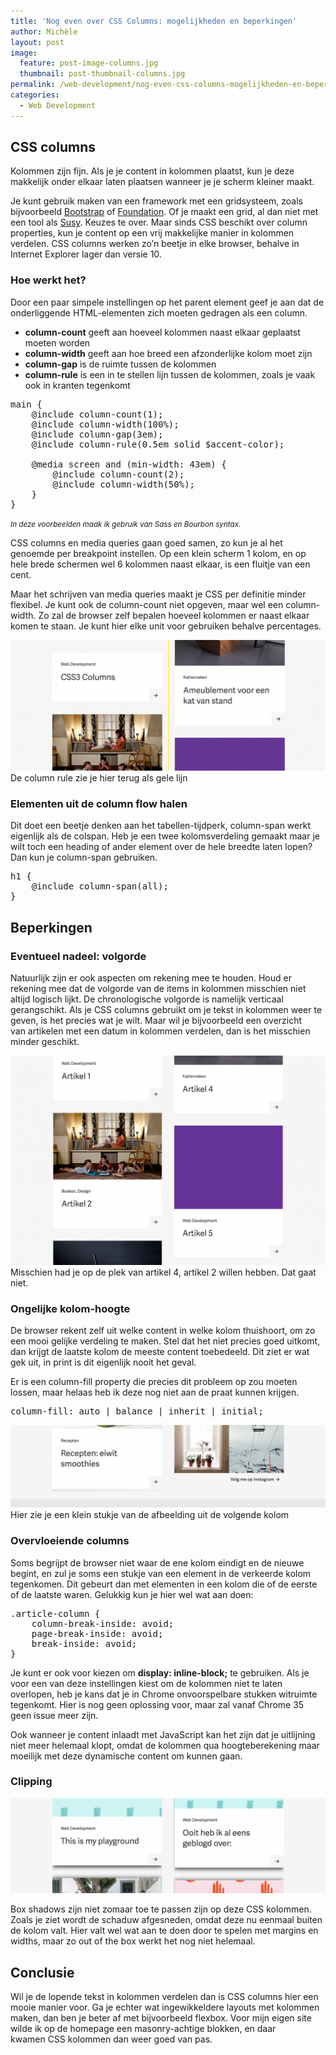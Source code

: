 ```yaml
---
title: 'Nog even over CSS Columns: mogelijkheden en beperkingen'
author: Michèle
layout: post
image:
  feature: post-image-columns.jpg
  thumbnail: post-thumbnail-columns.jpg
permalink: /web-development/nog-even-css-columns-mogelijkheden-en-beperkingen/
categories:
  - Web Development
---
```

## CSS columns

Kolommen zijn fijn. Als je je content in kolommen plaatst, kun je deze makkelijk onder elkaar laten plaatsen wanneer je je scherm kleiner maakt.

Je kunt gebruik maken van een framework met een gridsysteem, zoals bijvoorbeeld [Bootstrap][1] of [Foundation][2]. Of je maakt een grid, al dan niet met een tool als [Susy][3]. Keuzes te over. Maar sinds CSS beschikt over column properties, kun je content op een vrij makkelijke manier in kolommen verdelen. CSS columns werken zo&#8217;n beetje in elke browser, behalve in Internet Explorer lager dan versie 10.

### Hoe werkt het?

Door een paar simpele instellingen op het parent element geef je aan dat de onderliggende HTML-elementen zich moeten gedragen als een column.

  * **column-count** geeft aan hoeveel kolommen naast elkaar geplaatst moeten worden
  * **column-width** geeft aan hoe breed een afzonderlijke kolom moet zijn
  * **column-gap** is de ruimte tussen de kolommen
  * **column-rule** is een in te stellen lijn tussen de kolommen, zoals je vaak ook in kranten tegenkomt

<pre>main {
    @include column-count(1);
    @include column-width(100%);
    @include column-gap(3em);
    @include column-rule(0.5em solid $accent-color);

    @media screen and (min-width: 43em) {	
        @include column-count(2);
        @include column-width(50%);
    }
}
</pre>

<small><em>In deze voorbeelden maak ik gebruik van Sass en Bourbon syntax. </em></small>

CSS columns en media queries gaan goed samen, zo kun je al het genoemde per breakpoint instellen. Op een klein scherm 1 kolom, en op hele brede schermen wel 6 kolommen naast elkaar, is een fluitje van een cent.

Maar het schrijven van media queries maakt je CSS per definitie minder flexibel. Je kunt ook de column-count niet opgeven, maar wel een column-width. Zo zal de browser zelf bepalen hoeveel kolommen er naast elkaar komen te staan. Je kunt hier elke unit voor gebruiken behalve percentages.

<img class="border" src="/assets/images/post-image-columns-01.jpg" alt="css-columns-rule">
  
<span class="caption">
  De column rule zie je hier terug als gele lijn
</span>

### Elementen uit de column flow halen

Dit doet een beetje denken aan het tabellen-tijdperk, column-span werkt eigenlijk als de colspan. Heb je een twee kolomsverdeling gemaakt maar je wilt toch een heading of ander element over de hele breedte laten lopen? Dan kun je column-span gebruiken.

<pre>h1 {
    @include column-span(all);
}
</pre>

## Beperkingen

### Eventueel nadeel: volgorde

Natuurlijk zijn er ook aspecten om rekening mee te houden. Houd er rekening mee dat de volgorde van de items in kolommen misschien niet altijd logisch lijkt. De chronologische volgorde is namelijk verticaal gerangschikt. Als je CSS columns gebruikt om je tekst in kolommen weer te geven, is het precies wat je wilt. Maar wil je bijvoorbeeld een overzicht van artikelen met een datum in kolommen verdelen, dan is het misschien minder geschikt.

<img class="border" src="/assets/images/post-image-columns-02.jpg" alt="column-order">

<span class="caption">
  Misschien had je op de plek van artikel 4, artikel 2 willen hebben. Dat gaat niet.
</span>

### Ongelijke kolom-hoogte

De browser rekent zelf uit welke content in welke kolom thuishoort, om zo een mooi gelijke verdeling te maken. Stel dat het niet precies goed uitkomt, dan krijgt de laatste kolom de meeste content toebedeeld. Dit ziet er wat gek uit, in print is dit eigenlijk nooit het geval.

Er is een column-fill property die precies dit probleem op zou moeten lossen, maar helaas heb ik deze nog niet aan de praat kunnen krijgen.

<pre>column-fill: auto | balance | inherit | initial;
</pre>

<img class="border" src="/assets/images/post-image-columns-03.jpg" alt="css-columns-overflowing">  
<span class="caption">
  Hier zie je een klein stukje van de afbeelding uit de volgende kolom
</span>


### Overvloeiende columns

Soms begrijpt de browser niet waar de ene kolom eindigt en de nieuwe begint, en zul je soms een stukje van een element in de verkeerde kolom tegenkomen. Dit gebeurt dan met elementen in een kolom die of de eerste of de laatste waren. Gelukkig kun je hier wel wat aan doen:

<pre>.article-column {
    column-break-inside: avoid;
    page-break-inside: avoid;
    break-inside: avoid;	
}
</pre>

Je kunt er ook voor kiezen om **display: inline-block;** te gebruiken. Als je voor een van deze instellingen kiest om de kolommen niet te laten overlopen, heb je kans dat je in Chrome onvoorspelbare stukken witruimte tegenkomt. Hier is nog geen oplossing voor, maar zal vanaf Chrome 35 geen issue meer zijn.

Ook wanneer je content inlaadt met JavaScript kan het zijn dat je uitlijning niet meer helemaal klopt, omdat de kolommen qua hoogteberekening maar moeilijk met deze dynamische content om kunnen gaan.

### Clipping

<img class="border" src="/assets/images/post-image-columns-04.jpg" alt="css-column-clipped">

Box shadows zijn niet zomaar toe te passen zijn op deze CSS kolommen. Zoals je ziet wordt de schaduw afgesneden, omdat deze nu eenmaal buiten de kolom valt. Hier valt wel wat aan te doen door te spelen met margins en widths, maar zo out of the box werkt het nog niet helemaal.

## Conclusie

Wil je de lopende tekst in kolommen verdelen dan is CSS columns hier een mooie manier voor. Ga je echter wat ingewikkeldere layouts met kolommen maken, dan ben je beter af met bijvoorbeeld flexbox. Voor mijn eigen site wilde ik op de homepage een masonry-achtige blokken, en daar kwamen CSS kolommen dan weer goed van pas.

 [1]: http://getbootstrap.com
 [2]: http://foundation.zurb.com/
 [3]: http://susy.oddbird.net/